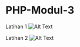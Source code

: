 # PHP-Modul-3

Latihan 1
![Alt Text](https://github.com/lethanfadlil/PHP-Modul-3/blob/master/lat%201.3.PNG)

Latihan 2
![Alt Text](https://github.com/lethanfadlil/PHP-Modul-3/blob/master/lat%202.3.PNG)
